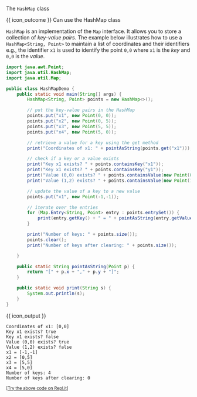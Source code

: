 <span id="title">The `HashMap` class</span>

<span id="prereqs"></span>

<span id="outcomes">{{ icon_outcome }} Can use the HashMap class</span>

<div id="body">

`HashMap` is an implementation of the `Map` interface. It allows you to store a collection of _key-value pairs_. The example below illustrates how to use a `HashMap<String, Point>` to maintain a list of coordinates and their identifiers e.g., the identifier `x1` is used to identify the point `0,0` where `x1` is the _key_ and `0,0` is the _value_.


```java
import java.awt.Point;
import java.util.HashMap;
import java.util.Map;

public class HashMapDemo {
    public static void main(String[] args) {
        HashMap<String, Point> points = new HashMap<>();

        // put the key-value pairs in the HashMap
        points.put("x1", new Point(0, 0));
        points.put("x2", new Point(0, 5));
        points.put("x3", new Point(5, 5));
        points.put("x4", new Point(5, 0));

        // retrieve a value for a key using the get method
        print("Coordinates of x1: " + pointAsString(points.get("x1")));

        // check if a key or a value exists
        print("Key x1 exists? " + points.containsKey("x1"));
        print("Key x1 exists? " + points.containsKey("y1"));
        print("Value (0,0) exists? " + points.containsValue(new Point(0, 0)));
        print("Value (1,2) exists? " + points.containsValue(new Point(1, 2)));

        // update the value of a key to a new value
        points.put("x1", new Point(-1,-1));

        // iterate over the entries
        for (Map.Entry<String, Point> entry : points.entrySet()) {
            print(entry.getKey() + " = " + pointAsString(entry.getValue()));
        }

        print("Number of keys: " + points.size());
        points.clear();
        print("Number of keys after clearing: " + points.size());

    }

    public static String pointAsString(Point p) {
        return "[" + p.x + "," + p.y + "]";
    }

    public static void print(String s) {
        System.out.println(s);
    }
}
```
{{ icon_output }}
```
Coordinates of x1: [0,0]
Key x1 exists? true
Key x1 exists? false
Value (0,0) exists? true
Value (1,2) exists? false
x1 = [-1,-1]
x2 = [0,5]
x3 = [5,5]
x4 = [5,0]
Number of keys: 4
Number of keys after clearing: 0
```
<small>[[Try the above code on Repl.it](https://repl.it/@seedu/Demo-HashMap)]</small>

</div>

<div id="extras">
  <include src="exercisesPanel.md" boilerplate />
  <include src="resourcesPanel.md" boilerplate />
</div>

